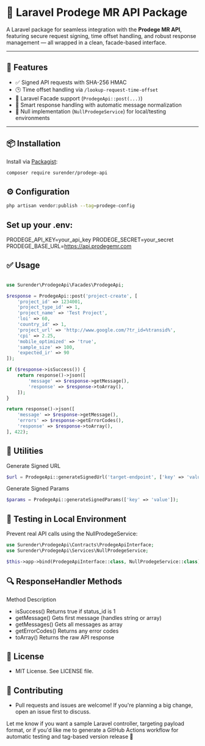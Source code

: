 # 🧩 Laravel Prodege MR API Package

A Laravel package for seamless integration with the **Prodege MR API**, featuring secure request signing, time offset handling, and robust response management — all wrapped in a clean, facade-based interface.

---

## 🚀 Features

- ✅ Signed API requests with SHA-256 HMAC
- 🕒 Time offset handling via `/lookup-request-time-offset`
- 🧱 Laravel Facade support (`ProdegeApi::post(...)`)
- 🧠 Smart response handling with automatic message normalization
- 🔧 Null implementation (`NullProdegeService`) for local/testing environments

---

## 📦 Installation

Install via [Packagist](https://packagist.org/):

```bash
composer require surender/prodege-api
```

## ⚙️ Configuration

```bash
php artisan vendor:publish --tag=prodege-config
```

## Set up your .env:

PRODEGE_API_KEY=your_api_key
PRODEGE_SECRET=your_secret
PRODEGE_BASE_URL=https://api.prodegemr.com

## ✅ Usage

```php

use Surender\ProdegeApi\Facades\ProdegeApi;

$response = ProdegeApi::post('project-create', [
    'project_id' => 1234001,
    'project_type_id' => 1,
    'project_name' => 'Test Project',
    'loi' => 60,
    'country_id' => 1,
    'project_url' => 'http://www.google.com/?tr_id=%transid%',
    'cpi' => 2.25,
    'mobile_optimized' => 'true',
    'sample_size' => 100,
    'expected_ir' => 90
]);

if ($response->isSuccess()) {
    return response()->json([
        'message' => $response->getMessage(),
        'response' => $response->toArray(),
    ]);
}

return response()->json([
    'message' => $response->getMessage(),
    'errors' => $response->getErrorCodes(),
    'response' => $response->toArray(),
], 422);

```

## 🧰 Utilities

Generate Signed URL

```php
$url = ProdegeApi::generateSignedUrl('target-endpoint', ['key' => 'value']);
```

Generate Signed Params

```php
$params = ProdegeApi::generateSignedParams(['key' => 'value']);
```

## 🧪 Testing in Local Environment

Prevent real API calls using the NullProdegeService:

```php
use Surender\ProdegeApi\Contracts\ProdegeApiInterface;
use Surender\ProdegeApi\Services\NullProdegeService;

$this->app->bind(ProdegeApiInterface::class, NullProdegeService::class);
```

## 🔍 ResponseHandler Methods

Method Description

- isSuccess() Returns true if status_id is 1
- getMessage() Gets first message (handles string or array)
- getMessages() Gets all messages as array
- getErrorCodes() Returns any error codes
- toArray() Returns the raw API response

## 📄 License

- MIT License. See LICENSE file.

## 🙌 Contributing

- Pull requests and issues are welcome! If you're planning a big change, open an issue first to discuss.

Let me know if you want a sample Laravel controller, targeting payload format, or if you'd like me to generate a GitHub Actions workflow for automatic testing and tag-based version release 🚀
